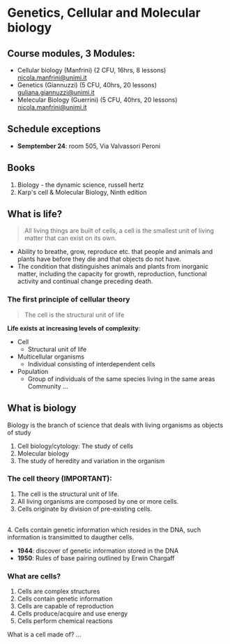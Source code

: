 # Genetics, Cellular and Molecular biology

## Course modules, 3 Modules:
- Cellular biology  (Manfrini)  (2 CFU, 16hrs, 8 lessons)   nicola.manfrini@unimi.it
- Genetics          (Giannuzzi) (5 CFU, 40hrs, 20 lessons)  guliana.giannuzzi@unimi.it
- Melecular Biology (Guerrini)  (5 CFU, 40hrs, 20 lessons)  nicola.manfrini@unimi.it


## Schedule exceptions
- **Semptember 24**: room 505, Via Valvassori Peroni 

## Books
1. Biology - the dynamic science, russell hertz
2. Karp's cell & Molecular Biology, Ninth edition


## What is life?

> All living things are built of cells, a cell is the smallest unit of living matter that can exist on its own.

- Ability to breathe, grow, reproduce etc. that people and animals and plants have before they die and that objects do not have.
- The condition that distinguishes animals and plants from inorganic matter, including the capacity for growth, reproduction, functional
  activity and continual change preceding death.

### The first principle of cellular theory
> The cell is the structural unit of life

**Life exists at increasing levels of complexity**:

- Cell
    - Structural unit of life
- Multicellular organisms
    - Individual consisting of interdependent cells
- Population
    - Group of individuals of the same species living in the same areas
Community
    ...

## What is biology

Biology is the branch of science that deals with living organisms as objects of study

1. Cell biology/cytology: The study of cells
2. Molecular biology
3. The study of heredity and variation in the organism

### The cell theory (IMPORTANT):
1. The cell is the structural unit of life.
2. All living organisms are composed by one or more cells.
3. Cells originate by division of pre-existing cells.
<br>
4. Cells contain genetic information which resides in the DNA,
    such information is transimitted to daugther cells.

- **1944**: discover of genetic information stored in the DNA
- **1950**: Rules of base pairing outlined by Erwin Chargaff

### What are cells?
1. Cells are complex structures
2. Cells contain genetic information
3. Cells are capable of reproduction
4. Cells produce/acquire and use energy
6. Cells perform chemical reactions

What is a cell made of?
    ...
